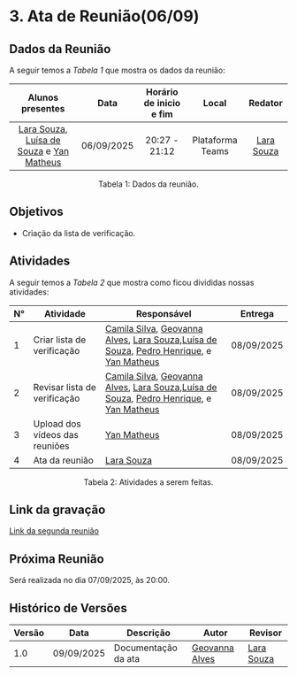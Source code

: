 # 3. Ata de Reunião(06/09)

## Dados da Reunião

A seguir temos a <i>Tabela 1</i> que mostra os dados da reunião:

|                                     Alunos presentes                                     |    Data    | Horário de inicio e fim |      Local       | Redator |
| :--------------------------------------------------------------------------------------: | :--------: | :---------------------: | :--------------: | :--------------: |
| [Lara Souza](https://github.com/mel14-hub), [Luísa de Souza](https://github.com/luisa12ll) e [Yan Matheus](https://github.com/Yanmatheus0812) | 06/09/2025 | 20:27 - 21:12 | Plataforma Teams | [Lara Souza](https://github.com/mel14-hub) |

<figcaption align="center">Tabela 1: Dados da reunião.</figcaption>

## Objetivos

- Criação da lista de verificação.

## Atividades

A seguir temos a <i>Tabela 2</i> que mostra como ficou divididas nossas atividades:

| N°| Atividade | Responsável | Entrega |
| ---- | ---- | ---- | ---- |
| 1 | Criar lista de verificação |  [Camila Silva](https://github.com/CamilaSilvaC), [Geovanna Alves](https://github.com/GeovannaUmbelino), [Lara Souza](https://github.com/mel14-hub),[Luísa de Souza](https://github.com/luisa12ll), [Pedro Henrique](https://github.com/pedrohpsantos), e [Yan Matheus](https://github.com/Yanmatheus0812) | 08/09/2025 |
| 2 | Revisar lista de verificação |  [Camila Silva](https://github.com/CamilaSilvaC), [Geovanna Alves](https://github.com/GeovannaUmbelino), [Lara Souza](https://github.com/mel14-hub),[Luísa de Souza](https://github.com/luisa12ll), [Pedro Henrique](https://github.com/pedrohpsantos), e [Yan Matheus](https://github.com/Yanmatheus0812) | 08/09/2025 |
| 3| Upload dos vídeos das reuniões | [Yan Matheus](https://github.com/Yanmatheus0812) | 08/09/2025|
| 4| Ata da reunião | [Lara Souza](https://github.com/mel14-hub) | 08/09/2025|

<figcaption align="center">Tabela 2: Atividades a serem feitas.</figcaption>

## Link da gravação

[Link da segunda reunião]()

## Próxima Reunião

Será realizada no dia 07/09/2025, às 20:00.

## Histórico de Versões

| Versão | Data       | Descrição               | Autor                                                     | Revisor                                                 |
|--------|------------|------------------------|-----------------------------------------------------------|--------------------------------------------------------|
| 1.0    | 09/09/2025 | Documentação da ata     | [Geovanna Alves](https://github.com/GeovannaUmbelino)     | [Lara Souza](https://github.com/mel14-hub)                  |
